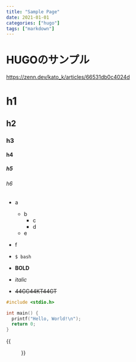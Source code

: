 ```yaml
---
title: "Sample Page"
date: 2021-01-01
categories: ["hugo"]
tags: ["markdown"]
---
```


# HUGOのサンプル

https://zenn.dev/kato_k/articles/66531db0c4024d

# h1
## h2
### h3
#### h4
##### h5
###### h6
<!-- menu: mainを使うとトップバーに固定される -->

- a
  - b
    - c
    - d
  - e
- f

- `$ bash`
- **BOLD**
- *italic*
- ~~44GG44KT44GT~~

```c
#include <stdio.h>

int main() {
  printf("Hello, World!\n");
  return 0;
}
```

{{<figure src="./image.jpeg" alt="モード" width="75%">}}
